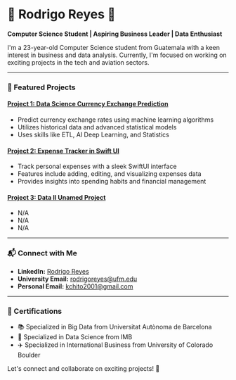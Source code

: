 # 🌟 Rodrigo Reyes 🌟

**Computer Science Student | Aspiring Business Leader | Data Enthusiast**

I'm a 23-year-old Computer Science student from Guatemala with a keen interest in business and data analysis. Currently, I'm focused on working on exciting projects in the tech and aviation sectors.

---

### 🚀 Featured Projects

#### [Project 1: Data Science Currency Exchange Prediction ]([https://github.com/yourusername/weather-data-analysis](https://github.com/RodrigoReyes01/IBM-Coursera-Advanced-Data-Science-Capstone-Rodrigo-Reyes))
- Predict currency exchange rates using machine learning algorithms
- Utilizes historical data and advanced statistical models
- Uses skills like ETL, AI Deep Learning, and Statistics

#### [Project 2: Expense Tracker in Swift UI](https://github.com/RodrigoReyes01/Expense_Tracker)
- Track personal expenses with a sleek SwiftUI interface
- Features include adding, editing, and visualizing expenses data
- Provides insights into spending habits and financial management

#### [Project 3: Data II Unamed Project]()
- N/A
- N/A
- N/A

---

### 📬 Connect with Me

- **LinkedIn:** [Rodrigo Reyes](https://www.linkedin.com/in/rodrigo-reyes-8421062ab/)
- **University Email:** [rodrigoreyes@ufm.edu](mailto:rodrigoreyes@ufm.edu)
- **Personal Email:** [kchito2001@gmail.com](mailto:kchito2001@gmail.com)

---

### 🌱 Certifications

- 📚 Specialized in Big Data from Universitat Autònoma de Barcelona
- 💼 Specialized in Data Science from IMB
- ✈️ Specialized in International Business from University of Colorado Boulder

Let's connect and collaborate on exciting projects! 🚀
